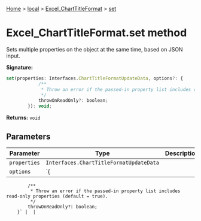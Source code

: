 [Home](./index) &gt; [local](local.md) &gt; [Excel\_ChartTitleFormat](local.excel_charttitleformat.md) &gt; [set](local.excel_charttitleformat.set.md)

# Excel\_ChartTitleFormat.set method

Sets multiple properties on the object at the same time, based on JSON input.

**Signature:**
```javascript
set(properties: Interfaces.ChartTitleFormatUpdateData, options?: {
            /**
             * Throw an error if the passed-in property list includes read-only properties (default = true).
             */
            throwOnReadOnly?: boolean;
        }): void;
```
**Returns:** `void`

## Parameters

|  Parameter | Type | Description |
|  --- | --- | --- |
|  `properties` | `Interfaces.ChartTitleFormatUpdateData` |  |
|  `options` | `{
            /**
             * Throw an error if the passed-in property list includes read-only properties (default = true).
             */
            throwOnReadOnly?: boolean;
        }` |  |

